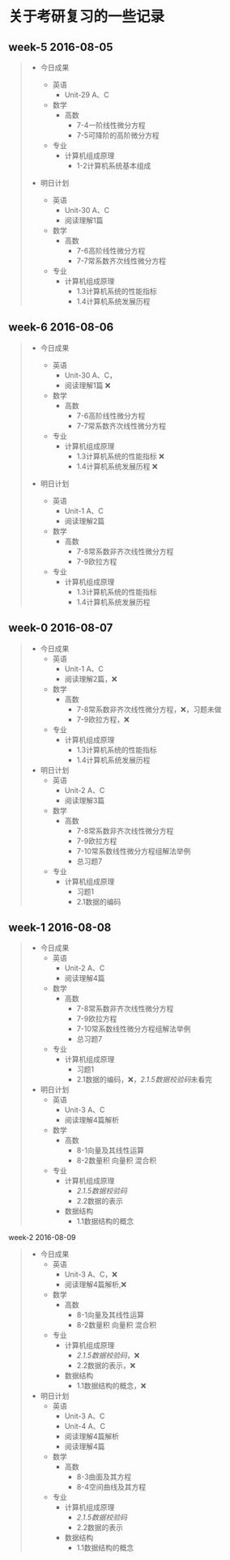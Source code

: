 # 关于考研复习的一些记录

week-5 2016-08-05
---------------------------------------
> - 今日成果
>   - 英语
>     - Unit-29 A、C
>   - 数学
>     - 高数
>       - 7-4一阶线性微分方程
>       - 7-5可降阶的高阶微分方程
>   - 专业
>     - 计算机组成原理
>       - 1-2计算机系统基本组成
> 
> - 明日计划
>   - 英语
>     - Unit-30 A、C
>     - 阅读理解1篇
>   - 数学
>     - 高数
>       - 7-6高阶线性微分方程
>       - 7-7常系数齐次线性微分方程
>   - 专业
>     - 计算机组成原理
>       - 1.3计算机系统的性能指标
>       - 1.4计算机系统发展历程
> 

week-6 2016-08-06
---------------------------------------
> - 今日成果
>   - 英语
>     - Unit-30 A、C，
>     - 阅读理解1篇 :x:
>   - 数学
>     - 高数
>       - 7-6高阶线性微分方程
>       - 7-7常系数齐次线性微分方程
>   - 专业
>     - 计算机组成原理
>       - 1.3计算机系统的性能指标 :x:
>       - 1.4计算机系统发展历程 :x:
> 
> - 明日计划
>   - 英语
>     - Unit-1 A、C
>     - 阅读理解2篇
>   - 数学
>     - 高数
>       - 7-8常系数非齐次线性微分方程
>       - 7-9欧拉方程
>   - 专业
>     - 计算机组成原理
>       - 1.3计算机系统的性能指标
>       - 1.4计算机系统发展历程
> 

week-0 2016-08-07
---------------------------------------
> - 今日成果
>   - 英语
>     - Unit-1 A、C
>     - 阅读理解2篇，:x:
>   - 数学
>     - 高数
>       - 7-8常系数非齐次线性微分方程，:x:，习题未做
>       - 7-9欧拉方程，:x:
>   - 专业
>     - 计算机组成原理
>       - 1.3计算机系统的性能指标
>       - 1.4计算机系统发展历程
> - 明日计划
>   - 英语
>     - Unit-2 A、C
>     - 阅读理解3篇
>   - 数学
>     - 高数
>       - 7-8常系数非齐次线性微分方程
>       - 7-9欧拉方程
>       - 7-10常系数线性微分方程组解法举例
>       - 总习题7
>   - 专业
>     - 计算机组成原理
>       - 习题1
>       - 2.1数据的编码
> 

week-1 2016-08-08
---------------------------------------
> - 今日成果
>   - 英语
>     - Unit-2 A、C
>     - 阅读理解4篇
>   - 数学
>     - 高数
>       - 7-8常系数非齐次线性微分方程
>       - 7-9欧拉方程
>       - 7-10常系数线性微分方程组解法举例
>       - 总习题7
>   - 专业
>     - 计算机组成原理
>       - 习题1
>       - 2.1数据的编码，:x:，*2.1.5数据校验码*未看完
> - 明日计划
>   - 英语
>     - Unit-3 A、C
>     - 阅读理解4篇解析
>   - 数学
>     - 高数
>       - 8-1向量及其线性运算
>       - 8-2数量积 向量积 混合积
>   - 专业
>     - 计算机组成原理
>       - *2.1.5数据校验码*
>       - 2.2数据的表示
>     - 数据结构
>       - 1.1数据结构的概念
> 

week-2 2016-08-09
> - 今日成果
>   - 英语
>     - Unit-3 A、C，:x:
>     - 阅读理解4篇解析,:x:
>   - 数学
>     - 高数
>       - 8-1向量及其线性运算
>       - 8-2数量积 向量积 混合积
>   - 专业
>     - 计算机组成原理
>       - *2.1.5数据校验码*，:x:
>       - 2.2数据的表示，:x:
>     - 数据结构
>       - 1.1数据结构的概念，:x:
> - 明日计划
>   - 英语
>     - Unit-3 A、C
>     - Unit-4 A、C
>     - 阅读理解4篇解析
>     - 阅读理解4篇
>   - 数学
>     - 高数
>       - 8-3曲面及其方程
>       - 8-4空间曲线及其方程
>   - 专业
>     - 计算机组成原理
>       - *2.1.5数据校验码*
>       - 2.2数据的表示
>     - 数据结构
>       - 1.1数据结构的概念
